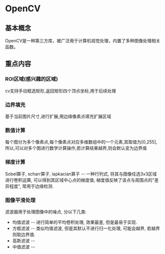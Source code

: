 # OpenCV

## 基本概念

OpenCV是一种第三方库，被广泛用于计算机视觉处理，内置了多种图像处理相关函数。

## 重点内容

### ROI区域(感兴趣的区域)

cv支持手动框选矩形,返回矩形四个顶点坐标,用于后续处理

### 边界填充

基于当前图片尺寸,进行扩展,用边缘像素点填充扩展区域

### 数值计算

每个图分为多个像素点,每个像素点对应多维数组中的一个元素,其取值为[0,255],所以,可以对多个图进行数学计算操作,若计算结果越界,则会默认变为边界值

### 梯度计算

Sobel算子, scharr算子, lapkacian算子 -- 一种行列式, 将其与图像任选3x3区域进行卷积运算, 可以得到其区域中心点的梯度值, 梯度值反映了该点与周围点的"差异程度", 常用于边缘检测.

### 图像平滑处理

滤波器用于处理图像中的噪点, 分以下几类:

* 均值滤波 -- 进行简单的平均卷积处理, 效果最差, 但是最易于实现.
* 方框滤波 -- 类似均值滤波, 但是其默认不进行归一化处理, 可能会越界, 若越界则取边界值.
* 高斯滤波 --
* 中值滤波 --
